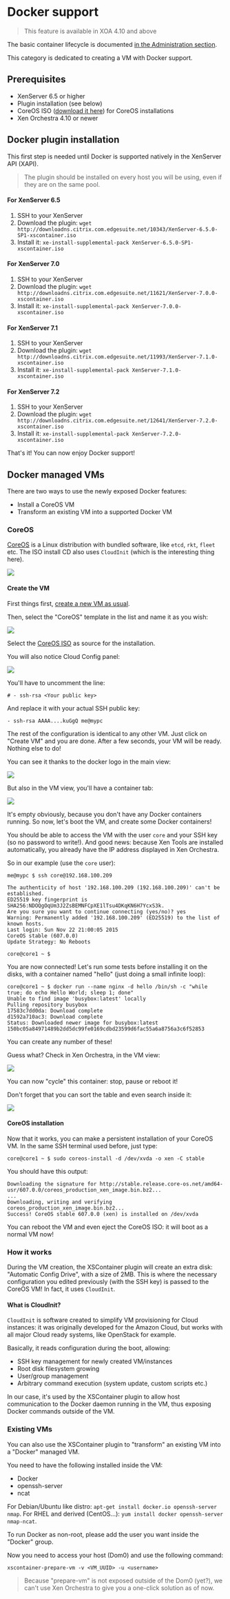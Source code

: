 # Docker support

> This feature is available in XOA 4.10 and above

The basic container lifecycle is documented [in the Administration section](https://xen-orchestra.com/docs/administration.html#docker-management).

This category is dedicated to creating a VM with Docker support.

## Prerequisites

- XenServer 6.5 or higher
- Plugin installation (see below)
- CoreOS ISO ([download it here](http://stable.release.core-os.net/amd64-usr/current/coreos_production_iso_image.iso)) for CoreOS installations
- Xen Orchestra 4.10 or newer

## Docker plugin installation

This first step is needed until Docker is supported natively in the XenServer API (XAPI).

> The plugin should be installed on every host you will be using, even if they are on the same pool.

#### For XenServer 6.5

1. SSH to your XenServer
1. Download the plugin: `wget http://downloadns.citrix.com.edgesuite.net/10343/XenServer-6.5.0-SP1-xscontainer.iso`
1. Install it: `xe-install-supplemental-pack XenServer-6.5.0-SP1-xscontainer.iso`

#### For XenServer 7.0

1. SSH to your XenServer
1. Download the plugin: `wget http://downloadns.citrix.com.edgesuite.net/11621/XenServer-7.0.0-xscontainer.iso`
1. Install it: `xe-install-supplemental-pack XenServer-7.0.0-xscontainer.iso`

#### For XenServer 7.1

1. SSH to your XenServer
1. Download the plugin: `wget http://downloadns.citrix.com.edgesuite.net/11993/XenServer-7.1.0-xscontainer.iso`
1. Install it: `xe-install-supplemental-pack XenServer-7.1.0-xscontainer.iso`

#### For XenServer 7.2

1. SSH to your XenServer
1. Download the plugin: `wget http://downloadns.citrix.com.edgesuite.net/12641/XenServer-7.2.0-xscontainer.iso`
1. Install it: `xe-install-supplemental-pack XenServer-7.2.0-xscontainer.iso`

That's it! You can now enjoy Docker support!

## Docker managed VMs

There are two ways to use the newly exposed Docker features:

- Install a CoreOS VM
- Transform an existing VM into a supported Docker VM

### CoreOS

[CoreOS](https://coreos.com/) is a Linux distribution with bundled software, like `etcd`, `rkt`, `fleet` etc. The ISO install CD also uses `CloudInit` (which is the interesting thing here).

![](https://xen-orchestra.com/blog/content/images/2015/11/coreos-logo.png)

#### Create the VM

First things first, [create a new VM as usual](vm_creation.md).

Then, select the "CoreOS" template in the list and name it as you wish:

![](./assets/xo5coreos.png)

Select the [CoreOS ISO](http://stable.release.core-os.net/amd64-usr/current/coreos_production_iso_image.iso) as source for the installation.

You will also notice Cloud Config panel:

![](./assets/xo5coreosconfig.png)

You'll have to uncomment the line:

`# - ssh-rsa <Your public key>`

And replace it with your actual SSH public key:

`- ssh-rsa AAAA....kuGgQ me@mypc`

The rest of the configuration is identical to any other VM. Just click on "Create VM" and you are done. After a few seconds, your VM will be ready. Nothing else to do!

You can see it thanks to the docker logo in the main view:

![](./assets/xo5docker3.png)

But also in the VM view, you'll have a container tab:

![](./assets/xo5dockerempty.png)

It's empty obviously, because you don't have any Docker containers running. So now, let's boot the VM, and create some Docker containers!

You should be able to access the VM with the user `core` and your SSH key (so no password to write!). And good news: because Xen Tools are installed automatically, you already have the IP address displayed in Xen Orchestra.

So in our example (use the `core` user):

```
me@mypc $ ssh core@192.168.100.209

The authenticity of host '192.168.100.209 (192.168.100.209)' can't be established.
ED25519 key fingerprint is SHA256:NDOQgOqUm3J2ZsBEMNFCpXE1lTsu4DKqKN6H7YcxS3k.
Are you sure you want to continue connecting (yes/no)? yes
Warning: Permanently added '192.168.100.209' (ED25519) to the list of known hosts.
Last login: Sun Nov 22 21:00:05 2015
CoreOS stable (607.0.0)
Update Strategy: No Reboots

core@core1 ~ $
```

You are now connected! Let's run some tests before installing it on the disks, with a container named "hello" (just doing a small infinite loop):

```
core@core1 ~ $ docker run --name nginx -d hello /bin/sh -c "while true; do echo Hello World; sleep 1; done"
Unable to find image 'busybox:latest' locally
Pulling repository busybox
17583c7dd0da: Download complete
d1592a710ac3: Download complete
Status: Downloaded newer image for busybox:latest
150bc05a84971489b2dd5dc99fe0169cdbd23599d6fac55a6a8756a3c6f52853

```

You can create any number of these!

Guess what? Check in Xen Orchestra, in the VM view:

![](./assets/xo5docker1.png)

You can now "cycle" this container: stop, pause or reboot it!

Don't forget that you can sort the table and even search inside it:

![](./assets/xo5docker2.png)

#### CoreOS installation

Now that it works, you can make a persistent installation of your CoreOS VM. In the same SSH terminal used before, just type:

```
core@core1 ~ $ sudo coreos-install -d /dev/xvda -o xen -C stable
```

You should have this output:

```
Downloading the signature for http://stable.release.core-os.net/amd64-usr/607.0.0/coreos_production_xen_image.bin.bz2...
...
Downloading, writing and verifying coreos_production_xen_image.bin.bz2...
Success! CoreOS stable 607.0.0 (xen) is installed on /dev/xvda
```

You can reboot the VM and even eject the CoreOS ISO: it will boot as a normal VM now!

### How it works

During the VM creation, the XSContainer plugin will create an extra disk: "Automatic Config Drive", with a size of 2MB. This is where the necessary configuration you edited previously (with the SSH key) is passed to the CoreOS VM! In fact, it uses `CloudInit`.

#### What is CloudInit?

`CloudInit` is software created to simplify VM provisioning for Cloud instances: it was originally developed for the Amazon Cloud, but works with all major Cloud ready systems, like OpenStack for example.

Basically, it reads configuration during the boot, allowing:

- SSH key management for newly created VM/instances
- Root disk filesystem growing
- User/group management
- Arbitrary command execution (system update, custom scripts etc.)

In our case, it's used by the XSContainer plugin to allow host communication to the Docker daemon running in the VM, thus exposing Docker commands outside of the VM.

### Existing VMs

You can also use the XSContainer plugin to "transform" an existing VM into a "Docker" managed VM.

You need to have the following installed inside the VM:

- Docker
- openssh-server
- ncat

For Debian/Ubuntu like distro: `apt-get install docker.io openssh-server nmap`. For RHEL and derived (CentOS...): `yum install docker openssh-server nmap-ncat`.

To run Docker as non-root, please add the user you want inside the "Docker" group.

Now you need to access your host (Dom0) and use the following command:

```
xscontainer-prepare-vm -v <VM_UUID> -u <username>
```

> Because "prepare-vm" is not exposed outside of the Dom0 (yet?), we can't use Xen Orchestra to give you a one-click solution as of now.
